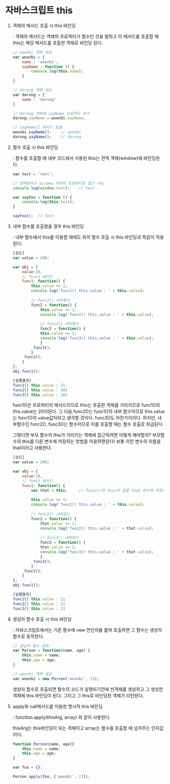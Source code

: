 # 자바스크립트 this 

1. 객체의 메서드 호출 시 this 바인딩

   :  객체의 메서드는 객체의 프로퍼티가 함수인 것을 말하고 이 메서드를 호출할 때 this는 해당 메서드를 호출한 객체로 바인딩 된다. 

   ```javascript
   // woonbi 객체 생성
   var woonbi = {
       name : 'woonbi',
       sayName : function () {
           console.log(this.name);
       }
   }
   
   // darong 객체 생성
   var darong = {
       name : 'darong'
   }
   
   // darong 객체에 sayName 프로퍼티 추가
   darong.sayName = woonbi.sayName; 
   
   // sayName() 메서드 호출
   woonbi.sayName();	// woonbi
   darong.sayName();	// darong
   ```

   

2. 함수 호출 시 this 바인딩 

   : 함수를 호출할 때 내부 코드에서 사용된 this는 전역 객체(window)에 바인딩된다. 

   ```javascript
   var test = 'test';
   
   // 전역변수는 window 객체의 프로퍼티로 접근 가능
   console.log(window.test);	// test
   
   var sayFoo = function () {
       console.log(this.test);
   }
   
   sayFoo();  // test
   ```

   

3. 내부 함수를 호출했을 경우 this 바인딩

   : 내부 함수에서 this를 이용할 때에도 위의 함수 호출 시 this 바인딩과 똑같이 적용된다.

   ```javascript
   [코드]
   var value = 200;
   
   var obj = {
       value:20,
       // func1 메서드
       func1: function() {
           this.value += 1; 
           console.log('func1() this.value : ' + this.value);
           
           // func2() 내부함수
           func2 = function() {
               this.value += 1; 
               console.log('func2() this.value : ' + this.value);
               
               // func3() 내부함수
               func3 = function() {
               this.value += 1; 
               console.log('func3() this.value : ' + this.value);
               }
   			func3();
           }	
   		func2();
       }
   };
   obj.func1();
   ```

   ```javascript
   [실행결과]
   func1() this.value : 21
   func2() this.value : 201
   func3() this.value : 202
   ```

   func1()은 프로퍼티의 메서드이므로 this는 호출한 객체를 가리키므로 func1()의 this.value는 20이된다. 그 다음 func2()는 func1()의 내부 함수이므로 this.value는 func1()의 value값이라고 생각할 것이다. func3()도 마찬가지이다. 하지만, 내부함수인 func2(), func3()는 함수이므로 이를 호출할 때는 함수 호출로 취급된다.  

   그렇다면 부모 함수의 this가 가리키는 객체에 접근하려면 어떻게 해야할까?  부모함수의 this를 다른 변수에 저장하는 방법을 이용하면된다! 보통 이런 변수의 이름을 that이라고 사용한다. 

   ```javascript
   [코드]
   var value = 200;
   
   var obj = {
       value:20,
       // func1 메서드
       func1: function() {
           var that = this; 	// func1()의 this의 값을 that 변수에 저장!!! 
           
           this.value += 1; 
           console.log('func1() this.value : ' + this.value);
           
           // func2() 내부함수
           func2 = function() {
               that.value += 1; 
               console.log('func2() this.value : ' + that.value);
               
               // func3() 내부함수
               func3 = function() {
               that.value += 1; 
               console.log('func3() this.value : ' + that.value);
               }
   			func3();
           }	
   		func2();
       }
   };
   obj.func1();
   ```

   ```javascript
   [실행결과]
   func1() this.value : 21
   func2() this.value : 22
   func3() this.value : 23
   ```

   

4. 생성자 함수 호출 시 this 바인딩

   : 자바스크립트에서는 기존 함수에 new 연산자를 붙여 호출하면 그 함수는 생성자 함수로 동작한다. 

   ```javascript
   // 생성자 함수 정의
   var Person = function(name, age) {
       this.name = name;
       this.age = age;       
   }
   
   // woonbi 객체 생성
   var woonbi = new Person('woonbi', 13);
   
   ```

   생성자 함수로  호출되면 함수의 코드가 실행되기전에 빈객체를 생성하고 그 생성한 객체에 this 바인딩이 된다.  그리고 그 this로 바인딩된 객체가 리턴된다. 

   

5. apply와 call메서드를 이용한 명시적 this 바인딩

   : function.apply(thisArg, array) 와 같이 사용한다. 

   thisArg는 this바인딩이 되는 객체이고 array는 함수를 호출할 때 넘겨주는 인자값이다. 

   ```javascript
   function Person(name, age){
       this.name = name;
       this.age = age;
   }
   
   var foo = {};
   
   Person.apply(foo, ['woonbi', 13]);
   ```

   

   